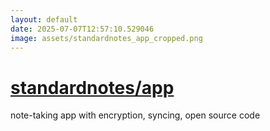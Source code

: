 ```yaml
---
layout: default
date: 2025-07-07T12:57:10.529046
image: assets/standardnotes_app_cropped.png
---
```


# [standardnotes/app](https://github.com/standardnotes/app)

note-taking app with encryption, syncing, open source code
